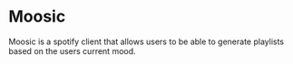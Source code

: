 # Moosic
Moosic is a spotify client that allows users to be able to generate playlists based on the users current mood.
